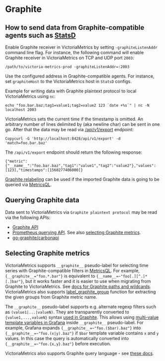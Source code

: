 # Graphite

## How to send data from Graphite-compatible agents such as [StatsD](https://github.com/etsy/statsd)

Enable Graphite receiver in VictoriaMetrics by setting `-graphiteListenAddr` command line flag. For instance, the following command will enable Graphite receiver in VictoriaMetrics on TCP and UDP port `2003`:

```
/path/to/victoria-metrics-prod -graphiteListenAddr=:2003
```

Use the configured address in Graphite-compatible agents. For instance, set `graphiteHost` to the VictoriaMetrics host in `StatsD` configs.

Example for writing data with Graphite plaintext protocol to local VictoriaMetrics using `nc`:

```
echo "foo.bar.baz;tag1=value1;tag2=value2 123 `date +%s`" | nc -N localhost 2003
```

VictoriaMetrics sets the current time if the timestamp is omitted. An arbitrary number of lines delimited by  (aka newline char) can be sent in one go. After that the data may be read via [/api/v1/export](https://docs.victoriametrics.com/Single-server-VictoriaMetrics.html#how-to-export-data-in-json-line-format) endpoint:

```
Copycurl -G 'http://localhost:8428/api/v1/export' -d 'match=foo.bar.baz'
```

The `/api/v1/export` endpoint should return the following response:

```
{"metric":{"__name__":"foo.bar.baz","tag1":"value1","tag2":"value2"},"values":[123],"timestamps":[1560277406000]}
```

[Graphite relabeling](https://docs.victoriametrics.com/vmagent.html#graphite-relabeling) can be used if the imported Graphite data is going to be queried via [MetricsQL](https://docs.victoriametrics.com/MetricsQL.html).

## Querying Graphite data <a href="#querying-graphite-data" id="querying-graphite-data"></a>

Data sent to VictoriaMetrics via `Graphite plaintext protocol` may be read via the following APIs:

* [Graphite API](https://docs.victoriametrics.com/Single-server-VictoriaMetrics.html#graphite-api-usage)
* [Prometheus querying API](https://docs.victoriametrics.com/Single-server-VictoriaMetrics.html#prometheus-querying-api-usage). See also [selecting Graphite metrics](https://docs.victoriametrics.com/Single-server-VictoriaMetrics.html#selecting-graphite-metrics).
* [go-graphite/carbonapi](https://github.com/go-graphite/carbonapi/blob/main/cmd/carbonapi/carbonapi.example.victoriametrics.yaml)

## Selecting Graphite metrics <a href="#selecting-graphite-metrics" id="selecting-graphite-metrics"></a>

VictoriaMetrics supports `__graphite__` pseudo-label for selecting time series with Graphite-compatible filters in [MetricsQL](https://docs.victoriametrics.com/MetricsQL.html). For example, `{__graphite__="foo.*.bar"}` is equivalent to `{__name__=~"foo[.][^.]*[.]bar"}`, but it works faster and it is easier to use when migrating from Graphite to VictoriaMetrics. See [docs for Graphite paths and wildcards](https://graphite.readthedocs.io/en/latest/render\_api.html#paths-and-wildcards). VictoriaMetrics also supports [label\_graphite\_group](https://docs.victoriametrics.com/MetricsQL.html#label\_graphite\_group) function for extracting the given groups from Graphite metric name.

The `__graphite__` pseudo-label supports e.g. alternate regexp filters such as `(value1|...|valueN)`. They are transparently converted to `{value1,...,valueN}` syntax [used in Graphite](https://graphite.readthedocs.io/en/latest/render\_api.html#paths-and-wildcards). This allows using [multi-value template variables in Grafana](https://grafana.com/docs/grafana/latest/variables/formatting-multi-value-variables/) inside `__graphite__` pseudo-label. For example, Grafana expands `{__graphite__=~"foo.($bar).baz"}` into `{__graphite__=~"foo.(x|y).baz"}` if `$bar` template variable contains `x` and `y` values. In this case the query is automatically converted into `{__graphite__=~"foo.{x,y}.baz"}` before execution.

VictoriaMetrics also supports Graphite query language - see [these docs](https://docs.victoriametrics.com/Single-server-VictoriaMetrics.html#graphite-render-api-usage).
